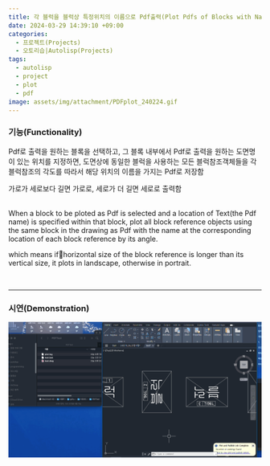 ```yaml
---
title: 각 블럭을 블럭상 특정위치의 이름으로 Pdf출력(Plot Pdfs of Blocks with Name of Specific Location of Each Block)
date: 2024-03-29 14:39:10 +09:00
categories:
  - 프로젝트(Projects)
  - 오토리습|Autolisp(Projects)
tags:
  - autolisp
  - project
  - plot
  - pdf
image: assets/img/attachment/PDFplot_240224.gif
---
```




### 기능(Functionality)

Pdf로 출력을 원하는 블록을 선택하고, 그 블록 내부에서 Pdf로 출력을 원하는 도면명이 있는 위치를 지정하면,
도면상에 동일한 블럭을 사용하는 모든 블럭참조객체들을 각 블럭참조의 각도를 따라서 해당 위치의 이름을 가지는 Pdf로 저장함

가로가 세로보다 길면 가로로, 세로가 더 길면 세로로 출력함

<br>
When a block to be ploted as Pdf is selected and a location of Text(the Pdf name) is specified within that block, plot all block reference objects using the same block in the drawing as Pdf with the name at the corresponding location of each block reference by its angle.

which means ifhorizontal size of the block reference is longer than its vertical size, it plots in landscape, otherwise in portrait.

<br>
<hr>

### 시연(Demonstration)
![](assets/img/attachment/PDFplot_240224.gif)